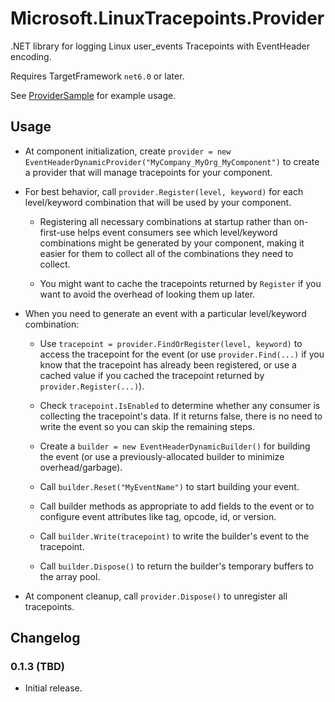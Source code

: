﻿# Microsoft.LinuxTracepoints.Provider

.NET library for logging Linux user_events Tracepoints with EventHeader encoding.

Requires TargetFramework `net6.0` or later.

See [ProviderSample](../ProviderSample/README.md) for example usage.

## Usage

- At component initialization, create
  `provider = new EventHeaderDynamicProvider("MyCompany_MyOrg_MyComponent")` to
  create a provider that will manage tracepoints for your component.

- For best behavior, call `provider.Register(level, keyword)` for each
  level/keyword combination that will be used by your component.

  - Registering all necessary combinations at startup rather than on-first-use
    helps event consumers see which level/keyword combinations might be generated by
    your component, making it easier for them to collect all of the combinations they
    need to collect.

  - You might want to cache the tracepoints returned by `Register` if you want to
    avoid the overhead of looking them up later.

- When you need to generate an event with a particular level/keyword combination:

  - Use `tracepoint = provider.FindOrRegister(level, keyword)` to access the
    tracepoint for the event (or use `provider.Find(...)` if you know that the tracepoint
    has already been registered, or use a cached value if you cached the tracepoint
    returned by `provider.Register(...)`).

  - Check `tracepoint.IsEnabled` to determine whether any consumer is collecting the
    tracepoint's data. If it returns false, there is no need to write the event so you can
    skip the remaining steps.

  - Create a `builder = new EventHeaderDynamicBuilder()` for building the event (or use a
    previously-allocated builder to minimize overhead/garbage).

  - Call `builder.Reset("MyEventName")` to start building your event.

  - Call builder methods as appropriate to add fields to the event or to configure event
    attributes like tag, opcode, id, or version.

  - Call `builder.Write(tracepoint)` to write the builder's event to the tracepoint.

  - Call `builder.Dispose()` to return the builder's temporary buffers to the array pool.

- At component cleanup, call `provider.Dispose()` to unregister all tracepoints.

## Changelog

### 0.1.3 (TBD)

- Initial release.
